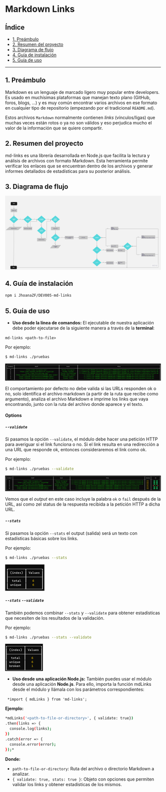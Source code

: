 # Markdown Links

## Índice

- [1. Preámbulo](#1-preámbulo)
- [2. Resumen del proyecto](#2-resumen-del-proyecto)
- [3. Diagrama de flujo](#3-diagrama-de-flujo)
- [4. Guía de instalación](#4-guía-de-instalación)
- [5. Guía de uso](#5-guía-de-uso)

---

## 1. Preámbulo

Markdown es un lenguaje de marcado
ligero muy popular entre developers. Es usado en muchísimas plataformas que
manejan texto plano (GitHub, foros, blogs, ...) y es muy común
encontrar varios archivos en ese formato en cualquier tipo de repositorio
(empezando por el tradicional `README.md`).

Estos archivos `Markdown` normalmente contienen _links_ (vínculos/ligas) que
muchas veces están rotos o ya no son válidos y eso perjudica mucho el valor de
la información que se quiere compartir.

## 2. Resumen del proyecto

md-links es una librería desarrollada en Node.js que facilita la lectura y análisis de archivos con formato Markdown. Esta herramienta permite verificar los enlaces que se encuentran dentro de los archivos y generar informes detallados de estadísticas para su posterior análisis.

## 3. Diagrama de flujo

![Diagrama](img/thumb.jpg)

## 4. Guía de instalación

```sh
npm i JhoanaZF/DEV005-md-links
```

## 5. Guía de uso

- **Uso desde la línea de comandos:**
  El ejecutable de nuestra aplicación debe poder ejecutarse de la siguiente
  manera a través de la **terminal**:

`md-links <path-to-file>`

Por ejemplo:

```sh
$ md-links ./pruebas
```

![Default](img/default.png)

El comportamiento por defecto no debe valida si las URLs responden ok o no,
solo identifica el archivo markdown (a partir de la ruta que recibe como argumento), analiza el archivo Markdown e imprime los links que vaya
encontrando, junto con la ruta del archivo donde aparece y el texto.

#### Options

##### `--validate`

Si pasamos la opción `--validate`, el módulo debe hacer una petición HTTP para
averiguar si el link funciona o no. Si el link resulta en una redirección a una
URL que responde ok, entonces consideraremos el link como ok.

Por ejemplo:

```sh
$ md-links ./pruebas --validate
```

![Validate](img/validate.png)

Vemos que el _output_ en este caso incluye la palabra `ok` o `fail` después de
la URL, así como zel status de la respuesta recibida a la petición HTTP a dicha
URL.

##### `--stats`

Si pasamos la opción `--stats` el output (salida) será un texto con estadísticas
básicas sobre los links.

Por ejemplo:

```sh
$ md-links ./pruebas --stats
```

![Stats](img/stats.png)

##### `--stats` `--validate`

También podemos combinar `--stats` y `--validate` para obtener estadísticas que
necesiten de los resultados de la validación.

Por ejemplo:

```sh
$ md-links ./pruebas --stats --validate
```

![Stats/Validate](img/s-v.png)

- **Uso desde una aplicación Node.js:**
  También puedes usar el módulo desde una aplicación **Node.js**. Para ello, importa la función mdLinks desde el módulo y llámala con los parámetros correspondientes:

` *import { mdLinks } from 'md-links';`

**Ejemplo:**

```sh
*mdLinks('<path-to-file-or-directory>', { validate: true})
.then(links => {
  console.log(links);
})
.catch(error => {
  console.error(error);
});*
```

**Donde:**

- `path-to-file-or-directory`: Ruta del archivo o directorio Markdown a analizar.
- `{ validate: true, stats: true }`: Objeto con opciones que permiten validar los links y obtener estadísticas de los mismos.
